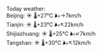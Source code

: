 Today weather:  
Beijing: ☀️   🌡️+27°C 🌬️→7km/h  
Tianjin: ☀️   🌡️+23°C 🌬️↖22km/h  
Shijiazhuang: ☀️   🌡️+25°C 🌬️↙7km/h  
Tangshan: ☀️   🌡️+30°C 🌬️↖12km/h  
